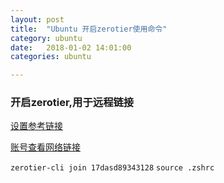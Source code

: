 ```yaml
---
layout: post
title:  "Ubuntu 开启zerotier使用命令"
category: ubuntu
date:   2018-01-02 14:01:00
categories: ubuntu 

---
```

### 开启zerotier,用于远程链接

[设置参考链接](http://www.cnblogs.com/halox/archive/2017/05/21/ZeroTier-de-shi-yong.html)

[账号查看网络链接](https://my.zerotier.com/network)

`zerotier-cli join 17dasd89343128` 
`source .zshrc`

